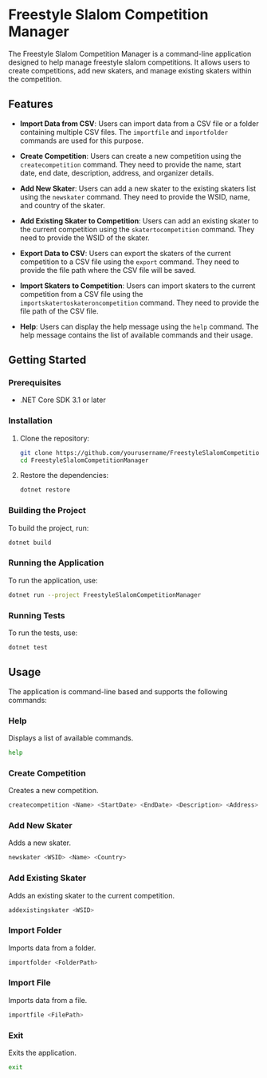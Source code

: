 # Freestyle Slalom Competition Manager

The Freestyle Slalom Competition Manager is a command-line application designed to help manage freestyle slalom competitions. It allows users to create competitions, add new skaters, and manage existing skaters within the competition.

## Features

- **Import Data from CSV**: Users can import data from a CSV file or a folder containing multiple CSV files. The `importfile` and `importfolder` commands are used for this purpose.

- **Create Competition**: Users can create a new competition using the `createcompetition` command. They need to provide the name, start date, end date, description, address, and organizer details.

- **Add New Skater**: Users can add a new skater to the existing skaters list using the `newskater` command. They need to provide the WSID, name, and country of the skater.

- **Add Existing Skater to Competition**: Users can add an existing skater to the current competition using the `skatertocompetition` command. They need to provide the WSID of the skater.

- **Export Data to CSV**: Users can export the skaters of the current competition to a CSV file using the `export` command. They need to provide the file path where the CSV file will be saved.

- **Import Skaters to Competition**: Users can import skaters to the current competition from a CSV file using the `importskatertoskateroncompetition` command. They need to provide the file path of the CSV file.

- **Help**: Users can display the help message using the `help` command. The help message contains the list of available commands and their usage.


## Getting Started

### Prerequisites

- .NET Core SDK 3.1 or later

### Installation

1. Clone the repository:

   ```bash
   git clone https://github.com/yourusername/FreestyleSlalomCompetitionManager.git
   cd FreestyleSlalomCompetitionManager
   ```

2. Restore the dependencies:

   ```bash
   dotnet restore
   ```

### Building the Project

To build the project, run:

```bash
dotnet build
```

### Running the Application

To run the application, use:

```bash
dotnet run --project FreestyleSlalomCompetitionManager
```

### Running Tests

To run the tests, use:

```bash
dotnet test
```

## Usage

The application is command-line based and supports the following commands:

### Help

Displays a list of available commands.

```bash
help
```

### Create Competition

Creates a new competition.

```bash
createcompetition <Name> <StartDate> <EndDate> <Description> <Address> <OrganizerName> <OrganizerWSID>
```

### Add New Skater

Adds a new skater.

```bash
newskater <WSID> <Name> <Country>
```

### Add Existing Skater

Adds an existing skater to the current competition.

```bash
addexistingskater <WSID>
```

### Import Folder

Imports data from a folder.

```bash
importfolder <FolderPath>
```

### Import File

Imports data from a file.

```bash
importfile <FilePath>
```

### Exit

Exits the application.

```bash
exit
```
